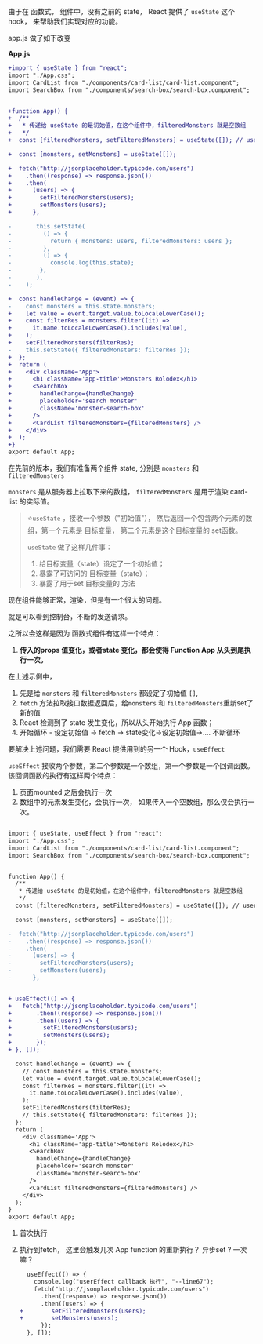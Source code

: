 由于在 函数式， 组件中，没有之前的 state， React 提供了 `useState` 这个 hook， 来帮助我们实现对应的功能。 

app.js 做了如下改变



**App.js**

```diff
+import { useState } from "react";
import "./App.css";
import CardList from "./components/card-list/card-list.component";
import SearchBox from "./components/search-box/search-box.component";


+function App() {
+  /**
+   * 传递给 useState 的是初始值，在这个组件中，filteredMonsters 就是空数组
+   */
+  const [filteredMonsters, setFilteredMonsters] = useState([]); // userState 返回一个包含两个值的数组 [value, setValue]]

+  const [monsters, setMonsters] = useState([]);

+  fetch("http://jsonplaceholder.typicode.com/users")
+    .then((response) => response.json())
+    .then(
+      (users) => {
+        setFilteredMonsters(users);
+        setMonsters(users);
+      },

-       this.setState(
-         () => {
-           return { monsters: users, filteredMonsters: users };
-         },
-         () => {
-           console.log(this.state);
-        },
-       ),
-    );

+  const handleChange = (event) => {
-    const monsters = this.state.monsters;
+    let value = event.target.value.toLocaleLowerCase();
+    const filterRes = monsters.filter((it) =>
+      it.name.toLocaleLowerCase().includes(value),
+    );
+    setFilteredMonsters(filterRes);
-    this.setState({ filteredMonsters: filterRes });
+  };
+  return (
+    <div className='App'>
+      <h1 className='app-title'>Monsters Rolodex</h1>
+      <SearchBox
+        handleChange={handleChange}
+        placeholder='search monster'
+        className='monster-search-box'
+      />
+      <CardList filteredMonsters={filteredMonsters} />
+    </div>
+  );
+}
export default App;

```

在先前的版本，我们有准备两个组件 state, 分别是 `monsters` 和 `filteredMonsters`

`monsters` 是从服务器上拉取下来的数组， `filteredMonsters` 是用于渲染 card-list 的实际值。 

> :star:`useState` ，接收一个参数（"初始值"）， 然后返回一个包含两个元素的数组，第一个元素是 目标变量， 第二个元素是这个目标变量的 set函数。
>
> `useState` 做了这样几件事：
>
> 1. 给目标变量（state）设定了一个初始值；
> 2. 暴露了可访问的 目标变量（state）；
> 3. 暴露了用于set 目标变量的 方法

现在组件能够正常，渲染，但是有一个很大的问题。

就是可以看到控制台，不断的发送请求。 

之所以会这样是因为 函数式组件有这样一个特点：

1. **传入的props 值变化，或者state 变化，都会使得 Function App 从头到尾执行一次。** 

在上述示例中， 

1. 先是给 `monsters` 和 `filteredMonsters` 都设定了初始值 `[]`, 
2. `fetch` 方法拉取接口数据返回后，给`monsters` 和 `filteredMonsters`重新set了新的值
3. React 检测到了 state 发生变化，所以从头开始执行 App 函数；
4. 开始循环 - 设定初始值 -> fetch -> state变化->设定初始值->.... 不断循环



要解决上述问题，我们需要 React 提供用到的另一个 Hook，`useEffect`

`useEffect` 接收两个参数，第二个参数是一个数组，第一个参数是一个回调函数。 该回调函数的执行有这样两个特点：

1. 页面mounted 之后会执行一次
2. 数组中的元素发生变化，会执行一次， 如果传入一个空数组，那么仅会执行一次。 

```diff

import { useState, useEffect } from "react";
import "./App.css";
import CardList from "./components/card-list/card-list.component";
import SearchBox from "./components/search-box/search-box.component";


function App() {
  /**
   * 传递给 useState 的是初始值，在这个组件中，filteredMonsters 就是空数组
   */
  const [filteredMonsters, setFilteredMonsters] = useState([]); // userState 返回一个包含两个值的数组 [value, setValue]]

  const [monsters, setMonsters] = useState([]);

-  fetch("http://jsonplaceholder.typicode.com/users")
-    .then((response) => response.json())
-    .then(
-      (users) => {
-        setFilteredMonsters(users);
-        setMonsters(users);
-      },


+ useEffect(() => {
+   fetch("http://jsonplaceholder.typicode.com/users")
+       .then((response) => response.json())
+       .then((users) => {
+         setFilteredMonsters(users);
+         setMonsters(users);
+       });
+ }, []);

  const handleChange = (event) => {
    // const monsters = this.state.monsters;
    let value = event.target.value.toLocaleLowerCase();
    const filterRes = monsters.filter((it) =>
      it.name.toLocaleLowerCase().includes(value),
    );
    setFilteredMonsters(filterRes);
    // this.setState({ filteredMonsters: filterRes });
  };
  return (
    <div className='App'>
      <h1 className='app-title'>Monsters Rolodex</h1>
      <SearchBox
        handleChange={handleChange}
        placeholder='search monster'
        className='monster-search-box'
      />
      <CardList filteredMonsters={filteredMonsters} />
    </div>
  );
}
export default App;

```

1. 首次执行

2. 执行到fetch， 这里会触发几次 App function 的重新执行？ 异步set ? 一次嘛？

   ```diff
     useEffect(() => {
       console.log("userEffect callback 执行", "--line67");
       fetch("http://jsonplaceholder.typicode.com/users")
         .then((response) => response.json())
         .then((users) => {
   +        setFilteredMonsters(users);
   +        setMonsters(users);
         });
     }, []);
   ```

   
